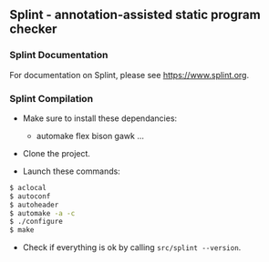 ## Splint - annotation-assisted static program checker
			 
### Splint Documentation

For documentation on Splint, please see https://www.splint.org.

### Splint Compilation

- Make sure to install these dependancies:
   - automake flex bison gawk ...

- Clone the project.

- Launch these commands:
```sh
$ aclocal
$ autoconf
$ autoheader
$ automake -a -c
$ ./configure
$ make
```

- Check if everything is ok by calling `src/splint --version`.
